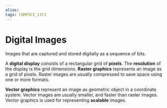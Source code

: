 ```yaml
---
alias:
tags: COMPSCI_1JC3
---
```

# Digital Images
Images that are captured and stored digitally as a sequence of bits. 

A **digital display** consists of a rectangular grid of **pixels**. The **resolution** of the display is the grid dimensions. **Raster graphics** represents an image as a grid of pixels. Raster images are usually compressed to save space using one or more formats. 

**Vector graphics** represent an image as geometric object in a coordinate system. Vector images are usually smaller, and faster than raster images. Vector graphics is used for representing **scalable** images. 